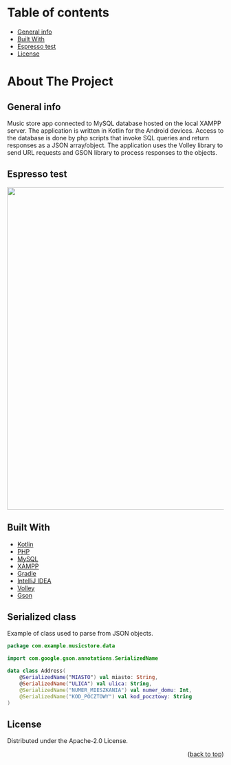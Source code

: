 # Table of contents
* [General info](#general-info)
* [Built With](#built-with)
* [Espresso test](#espresso-test)
* [License](#license)

# About The Project

## General info
Music store app connected to MySQL database hosted on the local XAMPP server. The application is written in Kotlin for the Android devices. Access to the database is done by php scripts that invoke SQL queries and return responses as a JSON array/object. The application uses the Volley library to send URL requests and GSON library to process responses to the objects.

## Espresso test
<img src="https://github.com/jarekkopaczewski/music_store/blob/42b8d69d67fb717a10f988b8de4b53004fa91962/pres.gif" height="750"/>

## Built With

* [Kotlin](https://kotlinlang.org/)
* [PHP](https://www.php.net/)
* [MySQL](https://www.mysql.com/)
* [XAMPP](https://www.apachefriends.org/pl/index.html)
* [Gradle](https://gradle.org/)
* [IntelliJ IDEA](https://www.jetbrains.com/idea/)
* [Volley](https://github.com/google/volley)
* [Gson](https://github.com/google/gson)

## Serialized class 
Example of class used to parse from JSON objects.

```kotlin
package com.example.musicstore.data

import com.google.gson.annotations.SerializedName

data class Address(
    @SerializedName("MIASTO") val miasto: String,
    @SerializedName("ULICA") val ulica: String,
    @SerializedName("NUMER_MIESZKANIA") val numer_domu: Int,
    @SerializedName("KOD_POCZTOWY") val kod_pocztowy: String
)
```


## License

Distributed under the Apache-2.0 License.

<p align="right">(<a href="#top">back to top</a>)</p>
